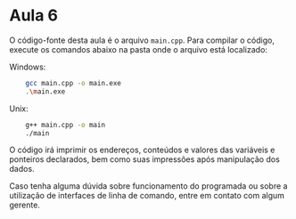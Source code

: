 # Aula 6

O código-fonte desta aula é o arquivo `main.cpp`. Para compilar o código, execute os comandos abaixo na pasta onde o arquivo está localizado:

Windows:  
```bash
    gcc main.cpp -o main.exe
    .\main.exe
```

Unix:
```bash
    g++ main.cpp -o main
    ./main
```

O código irá imprimir os endereços, conteúdos e valores das variáveis e ponteiros declarados, bem como suas impressões após manipulação dos dados.

Caso tenha alguma dúvida sobre funcionamento do programada ou sobre a utilização de interfaces de linha de comando, entre em contato com algum gerente.
